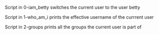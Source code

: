 Script in 0-iam_betty switches the current user to the user betty

Script in 1-who_am_i prints the effective username of the currrent
user

Script in 2-groups prints all the groups the current user is part 
of
